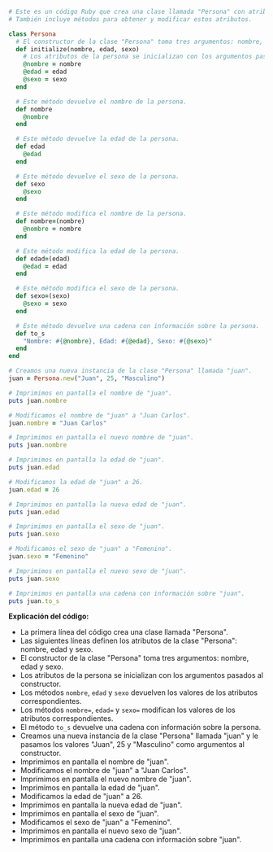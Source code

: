 ```ruby
# Este es un código Ruby que crea una clase llamada "Persona" con atributos como el nombre, la edad y el sexo.
# También incluye métodos para obtener y modificar estos atributos.

class Persona
  # El constructor de la clase "Persona" toma tres argumentos: nombre, edad y sexo.
  def initialize(nombre, edad, sexo)
    # Los atributos de la persona se inicializan con los argumentos pasados al constructor.
    @nombre = nombre
    @edad = edad
    @sexo = sexo
  end

  # Este método devuelve el nombre de la persona.
  def nombre
    @nombre
  end

  # Este método devuelve la edad de la persona.
  def edad
    @edad
  end

  # Este método devuelve el sexo de la persona.
  def sexo
    @sexo
  end

  # Este método modifica el nombre de la persona.
  def nombre=(nombre)
    @nombre = nombre
  end

  # Este método modifica la edad de la persona.
  def edad=(edad)
    @edad = edad
  end

  # Este método modifica el sexo de la persona.
  def sexo=(sexo)
    @sexo = sexo
  end

  # Este método devuelve una cadena con información sobre la persona.
  def to_s
    "Nombre: #{@nombre}, Edad: #{@edad}, Sexo: #{@sexo}"
  end
end

# Creamos una nueva instancia de la clase "Persona" llamada "juan".
juan = Persona.new("Juan", 25, "Masculino")

# Imprimimos en pantalla el nombre de "juan".
puts juan.nombre

# Modificamos el nombre de "juan" a "Juan Carlos".
juan.nombre = "Juan Carlos"

# Imprimimos en pantalla el nuevo nombre de "juan".
puts juan.nombre

# Imprimimos en pantalla la edad de "juan".
puts juan.edad

# Modificamos la edad de "juan" a 26.
juan.edad = 26

# Imprimimos en pantalla la nueva edad de "juan".
puts juan.edad

# Imprimimos en pantalla el sexo de "juan".
puts juan.sexo

# Modificamos el sexo de "juan" a "Femenino".
juan.sexo = "Femenino"

# Imprimimos en pantalla el nuevo sexo de "juan".
puts juan.sexo

# Imprimimos en pantalla una cadena con información sobre "juan".
puts juan.to_s
```

**Explicación del código:**

* La primera línea del código crea una clase llamada "Persona".
* Las siguientes líneas definen los atributos de la clase "Persona": nombre, edad y sexo.
* El constructor de la clase "Persona" toma tres argumentos: nombre, edad y sexo.
* Los atributos de la persona se inicializan con los argumentos pasados al constructor.
* Los métodos `nombre`, `edad` y `sexo` devuelven los valores de los atributos correspondientes.
* Los métodos `nombre=`, `edad=` y `sexo=` modifican los valores de los atributos correspondientes.
* El método `to_s` devuelve una cadena con información sobre la persona.
* Creamos una nueva instancia de la clase "Persona" llamada "juan" y le pasamos los valores "Juan", 25 y "Masculino" como argumentos al constructor.
* Imprimimos en pantalla el nombre de "juan".
* Modificamos el nombre de "juan" a "Juan Carlos".
* Imprimimos en pantalla el nuevo nombre de "juan".
* Imprimimos en pantalla la edad de "juan".
* Modificamos la edad de "juan" a 26.
* Imprimimos en pantalla la nueva edad de "juan".
* Imprimimos en pantalla el sexo de "juan".
* Modificamos el sexo de "juan" a "Femenino".
* Imprimimos en pantalla el nuevo sexo de "juan".
* Imprimimos en pantalla una cadena con información sobre "juan".